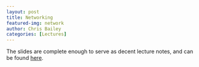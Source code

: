 ```yaml
---
layout: post
title: Networking
featured-img: network
author: Chris Bailey
categories: [Lectures]
---
```

The slides are complete enough to serve as decent lecture notes, and can be found [here](https://github.com/UAFCSC/Lecture_notes/blob/master/2018/intro_to_networking.pdf).
